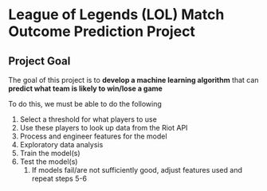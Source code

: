 # League of Legends (LOL) Match Outcome Prediction Project

## Project Goal

The goal of this project is to **develop a machine learning algorithm** that can **predict what team is likely to win/lose a game**

To do this, we must be able to do the following
1. Select a threshold for what players to use
2. Use these players to look up data from the Riot API
3. Process and engineer features for the model
4. Exploratory data analysis
5. Train the model(s)
6. Test the model(s)
   1. If models fail/are not sufficiently good, adjust features used and repeat steps 5-6

